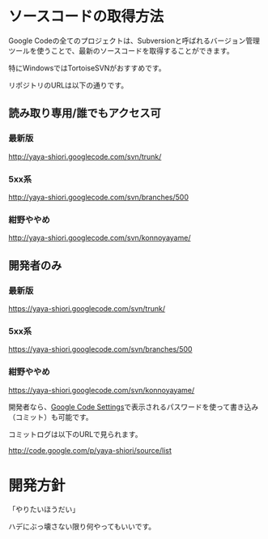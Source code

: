 # ソースコードの取得方法 #

Google Codeの全てのプロジェクトは、Subversionと呼ばれるバージョン管理ツールを使うことで、最新のソースコードを取得することができます。

特にWindowsではTortoiseSVNがおすすめです。

リポジトリのURLは以下の通りです。

## 読み取り専用/誰でもアクセス可 ##
### 最新版 ###
http://yaya-shiori.googlecode.com/svn/trunk/
### 5xx系 ###
http://yaya-shiori.googlecode.com/svn/branches/500
### 紺野ややめ ###
http://yaya-shiori.googlecode.com/svn/konnoyayame/

## 開発者のみ ##
### 最新版 ###
https://yaya-shiori.googlecode.com/svn/trunk/
### 5xx系 ###
https://yaya-shiori.googlecode.com/svn/branches/500
### 紺野ややめ ###
https://yaya-shiori.googlecode.com/svn/konnoyayame/

開発者なら、[Google Code Settings](http://code.google.com/hosting/settings)で表示されるパスワードを使って書き込み（コミット）も可能です。

コミットログは以下のURLで見られます。

http://code.google.com/p/yaya-shiori/source/list

# 開発方針 #

「やりたいほうだい」

ハデにぶっ壊さない限り何やってもいいです。
